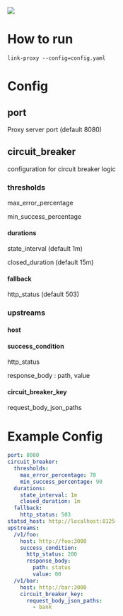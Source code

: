 ![](https://i.ibb.co/pdBV8zF/logo.jpg)

# How to run
```
link-proxy --config=config.yaml
```

# Config
## port
Proxy server port (default 8080)
## circuit_breaker
configuration for circuit breaker logic
### thresholds
max_error_percentage

min_success_percentage

#### durations
state_interval (default 1m)

closed_duration (default 15m)

#### fallback
http_status (default 503)

### upstreams
#### host
#### success_condition
http_status

response_body : path, value

#### circuit_breaker_key
request_body_json_paths


# Example Config

```yaml
port: 8080
circuit_breaker:
  thresholds:
    max_error_percentage: 70
    min_success_percentage: 90
  durations:
    state_interval: 1m
    closed_duration: 1m
  fallback:
    http_status: 503    
statsd_host: http://localhost:8125
upstreams:
  /v1/foo:
    host: http://foo:3000
    success_condition:
      http_status: 200
      response_body:
        path: status
        value: 00
  /v1/bar:
    host: http://bar:3000
    circuit_breaker_key:
      request_body_json_paths:
        - bank

```

